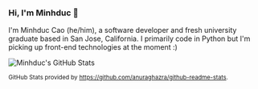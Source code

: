 ### Hi, I'm Minhduc 👋

I'm Minhduc Cao (he/him), a software developer and fresh university graduate based in San Jose, California. I primarily code in Python but I'm picking up front-end technologies at the moment :)

![Minhduc's GitHub Stats](https://github-readme-stats-minhduccao.vercel.app/api?username=minhduccao&hide=stars&count_private=true&show_icons=true&theme=gotham)

<sub> GitHub Stats provided by https://github.com/anuraghazra/github-readme-stats. <sup>

<!-- ![Top Langs](https://github-readme-stats-minhduccao.vercel.app/api/top-langs/?username=minhduccao)] -->

<!--
**minhduccao/minhduccao** is a ✨ _special_ ✨ repository because its `README.md` (this file) appears on your GitHub profile.

Here are some ideas to get you started:

- 🔭 I’m currently working on ...
- 🌱 I’m currently learning ...
- 👯 I’m looking to collaborate on ...
- 🤔 I’m looking for help with ...
- 💬 Ask me about ...
- 📫 How to reach me: ...
- 😄 Pronouns: ...
- ⚡ Fun fact: ...
-->
